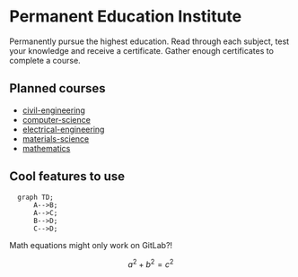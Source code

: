# Permanent Education Institute

Permanently pursue the highest education.
Read through each subject, test your knowledge and receive a certificate.
Gather enough certificates to complete a course.

## Planned courses

- [civil-engineering](courses/civil-engineering.md)
- [computer-science](courses/computer-science.md)
- [electrical-engineering](courses/electrical-engineering.md)
- [materials-science](courses/materials-science.md)
- [mathematics](courses/mathematics.md)


## Cool features to use

```mermaid
  graph TD;
      A-->B;
      A-->C;
      B-->D;
      C-->D;
```

Math equations might only work on GitLab?!

```math
\tag{1} a^2+b^2=c^2
```